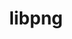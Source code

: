 ---
title: "libpng"
layout: cache
categories: [package, v0.20.2]
meta: {"versions": ["1.6.39"], "compilers": ["gcc@=11.1.0", "gcc@=11.4.0", "gcc@=7.3.1", "gcc@=7.5.0", "oneapi@=2023.0.0"], "oss": ["amzn2", "ubuntu18.04", "ubuntu20.04", "ubuntu22.04"], "platforms": ["linux"], "targets": ["aarch64", "neoverse_n1", "ppc64le", "x86_64", "x86_64_v3"], "stacks": ["aws-ahug", "aws-ahug-aarch64", "aws-isc", "aws-isc-aarch64", "data-vis-sdk", "e4s", "e4s-oneapi", "e4s-power", "ml-linux-x86_64-cpu", "ml-linux-x86_64-cuda", "radiuss", "root"], "num_specs": 9, "num_specs_by_stack": {"root": 9, "aws-isc-aarch64": 2, "aws-ahug-aarch64": 2, "aws-ahug": 1, "aws-isc": 1, "radiuss": 1, "e4s-power": 1, "data-vis-sdk": 1, "e4s": 1, "e4s-oneapi": 1, "ml-linux-x86_64-cuda": 1, "ml-linux-x86_64-cpu": 1}}
spec_details: [{"hash": "dasxsc5d6dsigew7be3r4lbjjf7x7tzc", "compiler": "gcc@=7.3.1", "versions": ["1.6.39"], "os": "amzn2", "platform": "linux", "target": "aarch64", "variants": ["build_system=cmake", "build_type=Release", "generator=make", "~ipo", "libs=shared,static"], "stacks": ["root", "aws-isc-aarch64", "aws-ahug-aarch64"], "size": "-", "tarball": "https://binaries.spack.io/releases/v0.20.2/build_cache/linux-amzn2-aarch64/gcc-7.3.1/libpng-1.6.39/linux-amzn2-aarch64-gcc-7.3.1-libpng-1.6.39-dasxsc5d6dsigew7be3r4lbjjf7x7tzc.spack"}, {"hash": "xmuapf3oydx6wcxo7mjqgmpdi2mm5j7y", "compiler": "gcc@=7.3.1", "versions": ["1.6.39"], "os": "amzn2", "platform": "linux", "target": "neoverse_n1", "variants": ["build_system=cmake", "build_type=Release", "generator=make", "~ipo", "libs=shared,static"], "stacks": ["root", "aws-isc-aarch64", "aws-ahug-aarch64"], "size": "-", "tarball": "https://binaries.spack.io/releases/v0.20.2/build_cache/linux-amzn2-neoverse_n1/gcc-7.3.1/libpng-1.6.39/linux-amzn2-neoverse_n1-gcc-7.3.1-libpng-1.6.39-xmuapf3oydx6wcxo7mjqgmpdi2mm5j7y.spack"}, {"hash": "pcmsg5m6675uhmeykyfr5nzofikbxakp", "compiler": "gcc@=7.3.1", "versions": ["1.6.39"], "os": "amzn2", "platform": "linux", "target": "x86_64_v3", "variants": ["build_system=cmake", "build_type=Release", "generator=make", "~ipo", "libs=shared,static"], "stacks": ["aws-ahug", "root", "aws-isc"], "size": "-", "tarball": "https://binaries.spack.io/releases/v0.20.2/build_cache/linux-amzn2-x86_64_v3/gcc-7.3.1/libpng-1.6.39/linux-amzn2-x86_64_v3-gcc-7.3.1-libpng-1.6.39-pcmsg5m6675uhmeykyfr5nzofikbxakp.spack"}, {"hash": "gbjc3rjyex4elvxksfoxie5yo4tsaykk", "compiler": "gcc@=7.5.0", "versions": ["1.6.39"], "os": "ubuntu18.04", "platform": "linux", "target": "x86_64_v3", "variants": ["build_system=cmake", "build_type=Release", "generator=make", "~ipo", "libs=shared,static"], "stacks": ["root", "radiuss"], "size": "-", "tarball": "https://binaries.spack.io/releases/v0.20.2/build_cache/linux-ubuntu18.04-x86_64_v3/gcc-7.5.0/libpng-1.6.39/linux-ubuntu18.04-x86_64_v3-gcc-7.5.0-libpng-1.6.39-gbjc3rjyex4elvxksfoxie5yo4tsaykk.spack"}, {"hash": "udefunjq5wyzfscdctm3vovzhlws5hac", "compiler": "gcc@=11.1.0", "versions": ["1.6.39"], "os": "ubuntu20.04", "platform": "linux", "target": "ppc64le", "variants": ["build_system=cmake", "build_type=Release", "generator=make", "~ipo", "libs=shared,static"], "stacks": ["root", "e4s-power"], "size": "-", "tarball": "https://binaries.spack.io/releases/v0.20.2/build_cache/linux-ubuntu20.04-ppc64le/gcc-11.1.0/libpng-1.6.39/linux-ubuntu20.04-ppc64le-gcc-11.1.0-libpng-1.6.39-udefunjq5wyzfscdctm3vovzhlws5hac.spack"}, {"hash": "kvmrtus2kbwyxomx6hkqjgapb2bj7ryk", "compiler": "gcc@=11.1.0", "versions": ["1.6.39"], "os": "ubuntu20.04", "platform": "linux", "target": "x86_64_v3", "variants": ["build_system=cmake", "build_type=Release", "generator=make", "~ipo", "libs=shared,static"], "stacks": ["root", "data-vis-sdk"], "size": "-", "tarball": "https://binaries.spack.io/releases/v0.20.2/build_cache/linux-ubuntu20.04-x86_64_v3/gcc-11.1.0/libpng-1.6.39/linux-ubuntu20.04-x86_64_v3-gcc-11.1.0-libpng-1.6.39-kvmrtus2kbwyxomx6hkqjgapb2bj7ryk.spack"}, {"hash": "jgrl7qd42ycsv4auqnxzwcdqpyjtoy37", "compiler": "gcc@=11.1.0", "versions": ["1.6.39"], "os": "ubuntu20.04", "platform": "linux", "target": "x86_64_v3", "variants": ["build_system=cmake", "build_type=Release", "generator=make", "~ipo", "libs=shared,static"], "stacks": ["e4s", "root"], "size": "-", "tarball": "https://binaries.spack.io/releases/v0.20.2/build_cache/linux-ubuntu20.04-x86_64_v3/gcc-11.1.0/libpng-1.6.39/linux-ubuntu20.04-x86_64_v3-gcc-11.1.0-libpng-1.6.39-jgrl7qd42ycsv4auqnxzwcdqpyjtoy37.spack"}, {"hash": "fsdzazulp3c2wadfd6leoyoqwbemtzz4", "compiler": "oneapi@=2023.0.0", "versions": ["1.6.39"], "os": "ubuntu20.04", "platform": "linux", "target": "x86_64", "variants": ["build_system=cmake", "build_type=Release", "generator=make", "~ipo", "libs=shared,static"], "stacks": ["root", "e4s-oneapi"], "size": "-", "tarball": "https://binaries.spack.io/releases/v0.20.2/build_cache/linux-ubuntu20.04-x86_64/oneapi-2023.0.0/libpng-1.6.39/linux-ubuntu20.04-x86_64-oneapi-2023.0.0-libpng-1.6.39-fsdzazulp3c2wadfd6leoyoqwbemtzz4.spack"}, {"hash": "tvws7jnrtimrid542lb6ctrhgmrqe3k3", "compiler": "gcc@=11.4.0", "versions": ["1.6.39"], "os": "ubuntu22.04", "platform": "linux", "target": "x86_64_v3", "variants": ["build_system=cmake", "build_type=Release", "generator=make", "~ipo", "libs=shared,static"], "stacks": ["ml-linux-x86_64-cuda", "root", "ml-linux-x86_64-cpu"], "size": "-", "tarball": "https://binaries.spack.io/releases/v0.20.2/build_cache/linux-ubuntu22.04-x86_64_v3/gcc-11.4.0/libpng-1.6.39/linux-ubuntu22.04-x86_64_v3-gcc-11.4.0-libpng-1.6.39-tvws7jnrtimrid542lb6ctrhgmrqe3k3.spack"}]
---